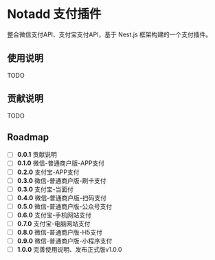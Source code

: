 # Notadd 支付插件

整合微信支付API、支付宝支付API，基于 Nest.js 框架构建的一个支付插件。

## 使用说明

TODO

## 贡献说明

TODO

## Roadmap

- [ ] **0.0.1** 贡献说明
- [ ] **0.1.0** 微信-普通商户版-APP支付
- [ ] **0.2.0** 支付宝-APP支付
- [ ] **0.3.0** 微信-普通商户版-刷卡支付
- [ ] **0.3.0** 支付宝-当面付
- [ ] **0.4.0** 微信-普通商户版-扫码支付
- [ ] **0.5.0** 微信-普通商户版-公众号支付
- [ ] **0.6.0** 支付宝-手机网站支付
- [ ] **0.7.0** 支付宝-电脑网站支付
- [ ] **0.8.0** 微信-普通商户版-H5支付
- [ ] **0.9.0** 微信-普通商户版-小程序支付
- [ ] **1.0.0** 完善使用说明、发布正式版v1.0.0
